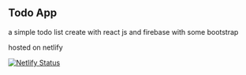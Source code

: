 ## Todo App

a simple todo list create with react js and firebase with some bootstrap

hosted on netlify

[![Netlify Status](https://api.netlify.com/api/v1/badges/3149bb09-8a91-4b9f-8aa5-660bfb6dba9e/deploy-status)](https://app.netlify.com/sites/nifty-williams-c74362/deploys)
